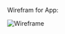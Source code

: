 Wirefram for App:

![Wireframe](https://github.com/Manxi1/SPU_CSC3220_W24_T7_V2/assets/121981035/46286dd2-6785-4960-875e-1a7f664c9c9a)
